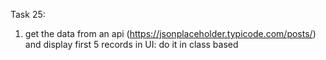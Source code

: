  Task 25:
 1. get the data from an api (https://jsonplaceholder.typicode.com/posts/) and
 display first 5 records in UI: do it in class based
